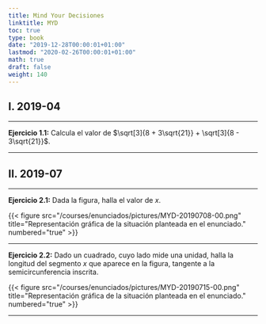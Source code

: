 ```yaml
---
title: Mind Your Decisiones
linktitle: MYD
toc: true
type: book
date: "2019-12-28T00:00:01+01:00"
lastmod: "2020-02-26T00:00:01+01:00"
math: true
draft: false
weight: 140
---
```


## I. 2019-04

---

**Ejercicio 1.1:** Calcula el valor de $\sqrt[3]{8 + 3\sqrt{21}} + \sqrt[3]{8 - 3\sqrt{21}}$. 

---

## II. 2019-07

---

**Ejercicio 2.1:** Dada la figura, halla el valor de $x$.

{{< figure src="/courses/enunciados/pictures/MYD-20190708-00.png" title="Representación gráfica de la situación planteada en el enunciado." numbered="true" >}}

---

**Ejercicio 2.2:** Dado un cuadrado, cuyo lado mide una unidad, halla la longitud del segmento $x$ que aparece en la figura, tangente a la semicircunferencia inscrita.

{{< figure src="/courses/enunciados/pictures/MYD-20190715-00.png" title="Representación gráfica de la situación planteada en el enunciado." numbered="true" >}}

---

